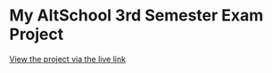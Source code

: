 # My AltSchool 3rd Semester Exam Project

[View the project via the live link](https://altschool-vue-exam-project.vercel.app/)
